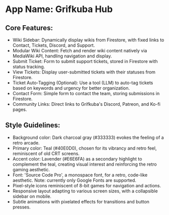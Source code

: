 # **App Name**: Grifkuba Hub

## Core Features:

- Wiki Sidebar: Dynamically display wikis from Firestore, with fixed links to Contact, Tickets, Discord, and Support.
- Modular Wiki Content: Fetch and render wiki content natively via MediaWiki API, handling navigation and display.
- Submit Ticket: Form to submit support tickets, stored in Firestore with status tracking.
- View Tickets: Display user-submitted tickets with their statuses from Firestore.
- Ticket Auto-Tagging (Optional): Use a tool (LLM) to auto-tag tickets based on keywords and urgency for better organization.
- Contact Form: Simple form to contact the team, storing submissions in Firestore.
- Community Links: Direct links to Grifkuba's Discord, Patreon, and Ko-fi pages.

## Style Guidelines:

- Background color: Dark charcoal gray (#333333) evokes the feeling of a retro arcade.
- Primary color: Teal (#40E0D0), chosen for its vibrancy and retro feel, reminiscent of old CRT screens.
- Accent color: Lavender (#E6E6FA) as a secondary highlight to complement the teal, creating visual interest and reinforcing the retro gaming aesthetic.
- Font: 'Source Code Pro', a monospace font, for a retro, code-like aesthetic. Note: currently only Google Fonts are supported.
- Pixel-style icons reminiscent of 8-bit games for navigation and actions.
- Responsive layout adapting to various screen sizes, with a collapsible sidebar on mobile.
- Subtle animations with pixelated effects for transitions and button presses.